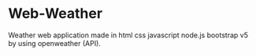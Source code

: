 # Web-Weather
Weather web application made in html css javascript node.js bootstrap v5 by using openweather (API).
